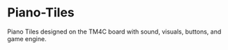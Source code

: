 # Piano-Tiles
Piano Tiles designed on the TM4C board with sound, visuals, buttons, and game engine.
